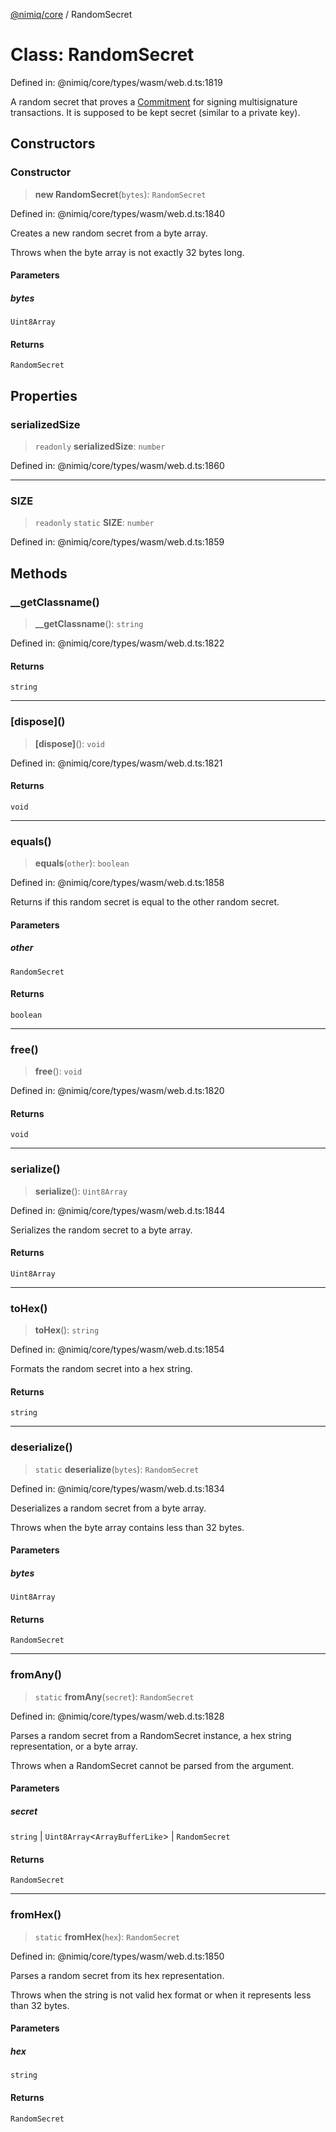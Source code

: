 [@nimiq/core](../globals.md) / RandomSecret

# Class: RandomSecret

Defined in: @nimiq/core/types/wasm/web.d.ts:1819

A random secret that proves a [Commitment](Commitment.md) for signing multisignature transactions.
It is supposed to be kept secret (similar to a private key).

## Constructors

### Constructor

> **new RandomSecret**(`bytes`): `RandomSecret`

Defined in: @nimiq/core/types/wasm/web.d.ts:1840

Creates a new random secret from a byte array.

Throws when the byte array is not exactly 32 bytes long.

#### Parameters

##### bytes

`Uint8Array`

#### Returns

`RandomSecret`

## Properties

### serializedSize

> `readonly` **serializedSize**: `number`

Defined in: @nimiq/core/types/wasm/web.d.ts:1860

***

### SIZE

> `readonly` `static` **SIZE**: `number`

Defined in: @nimiq/core/types/wasm/web.d.ts:1859

## Methods

### \_\_getClassname()

> **\_\_getClassname**(): `string`

Defined in: @nimiq/core/types/wasm/web.d.ts:1822

#### Returns

`string`

***

### \[dispose\]()

> **\[dispose\]**(): `void`

Defined in: @nimiq/core/types/wasm/web.d.ts:1821

#### Returns

`void`

***

### equals()

> **equals**(`other`): `boolean`

Defined in: @nimiq/core/types/wasm/web.d.ts:1858

Returns if this random secret is equal to the other random secret.

#### Parameters

##### other

`RandomSecret`

#### Returns

`boolean`

***

### free()

> **free**(): `void`

Defined in: @nimiq/core/types/wasm/web.d.ts:1820

#### Returns

`void`

***

### serialize()

> **serialize**(): `Uint8Array`

Defined in: @nimiq/core/types/wasm/web.d.ts:1844

Serializes the random secret to a byte array.

#### Returns

`Uint8Array`

***

### toHex()

> **toHex**(): `string`

Defined in: @nimiq/core/types/wasm/web.d.ts:1854

Formats the random secret into a hex string.

#### Returns

`string`

***

### deserialize()

> `static` **deserialize**(`bytes`): `RandomSecret`

Defined in: @nimiq/core/types/wasm/web.d.ts:1834

Deserializes a random secret from a byte array.

Throws when the byte array contains less than 32 bytes.

#### Parameters

##### bytes

`Uint8Array`

#### Returns

`RandomSecret`

***

### fromAny()

> `static` **fromAny**(`secret`): `RandomSecret`

Defined in: @nimiq/core/types/wasm/web.d.ts:1828

Parses a random secret from a RandomSecret instance, a hex string representation, or a byte array.

Throws when a RandomSecret cannot be parsed from the argument.

#### Parameters

##### secret

`string` | `Uint8Array`\<`ArrayBufferLike`\> | `RandomSecret`

#### Returns

`RandomSecret`

***

### fromHex()

> `static` **fromHex**(`hex`): `RandomSecret`

Defined in: @nimiq/core/types/wasm/web.d.ts:1850

Parses a random secret from its hex representation.

Throws when the string is not valid hex format or when it represents less than 32 bytes.

#### Parameters

##### hex

`string`

#### Returns

`RandomSecret`

